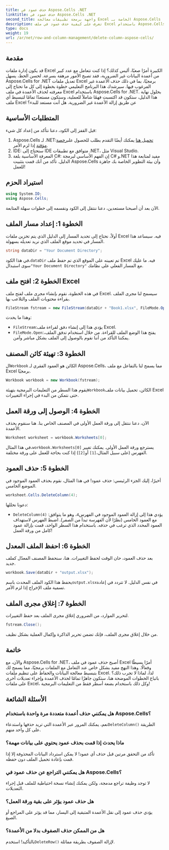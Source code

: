 ```yaml
---
title: حذف عمود في Aspose.Cells .NET
linktitle: حذف عمود في Aspose.Cells .NET
second_title: واجهة برمجة تطبيقات معالجة Excel الخاصة بـ Aspose.Cells .NET
description: تعرف على كيفية حذف عمود في ملف Excel باستخدام Aspose.Cells for .NET. اتبع دليلنا المفصل خطوة بخطوة لتبسيط تعديلات ملف Excel.
type: docs
weight: 19
url: /ar/net/row-and-column-management/delete-column-aspose-cells/
---
```

## مقدمة
قد يكون إدارة ملفات Excel الكبيرة أمرًا صعبًا، أليس كذلك؟ إذا كنت تتعامل مع عدد كبير من أعمدة البيانات غير الضرورية، فقد تصبح الأمور مرهقة بسرعة. لحسن الحظ، يسهل Aspose.Cells for .NET تعديل ملفات Excel برمجيًا، بما في ذلك حذف الأعمدة غير المرغوب فيها. سيرشدك هذا البرنامج التعليمي خطوة بخطوة إلى كل ما تحتاج إلى معرفته لحذف الأعمدة في ملف Excel باستخدام Aspose.Cells for .NET.
بحلول نهاية هذا الدليل، ستكون قد اكتسبت فهمًا شاملاً للعملية، وستكون مستعدًا تمامًا لتبسيط أي ملف Excel عن طريق إزالة الأعمدة غير الضرورية. هل أنت مستعد للبدء؟
## المتطلبات الأساسية
قبل القفز إلى الكود، دعنا نتأكد من إعداد كل شيء:
1.  Aspose.Cells لـ .NET:[تحميل هنا](https://releases.aspose.com/cells/net/) يمكنك أيضًا التقدم بطلب للحصول على[رخصة مؤقتة](https://purchase.aspose.com/temporary-license/) إذا لزم الأمر.
2. IDE: ستحتاج إلى IDE متوافق مع تطبيقات .NET، مثل Visual Studio.
3. المعرفة الأساسية بلغة C#: إن الفهم الأساسي لبرمجة C# و.NET مفيد لمتابعة هذا الدليل.
تأكد من أنك قمت بتثبيت Aspose.Cells وأن بيئة التطوير الخاصة بك جاهزة للعمل!
## استيراد الحزم
```csharp
using System.IO;
using Aspose.Cells;
```
الآن بعد أن أصبحنا مستعدين، دعنا ننتقل إلى الكود ونقسمه إلى خطوات سهلة المتابعة.
## الخطوة 1: إعداد مسار الملف
أولاً، نحتاج إلى تحديد المسار إلى الدليل الذي يتم تخزين ملفات Excel فيه. سيساعد هذا المسار في تحديد موقع الملف الذي نريد تعديله بسهولة.
```csharp
string dataDir = "Your Document Directory";
```
 في هذا الكود،`dataDir` تم تعيينه على الموقع الذي تم حفظ ملف Excel فيه. ما عليك سوى استبدال`"Your Document Directory"` مع المسار الفعلي على نظامك.
## الخطوة 2: افتح ملف Excel
في هذه الخطوة، نقوم بإنشاء مجرى ملف لفتح ملف Excel. سيسمح لنا مجرى الملف بقراءة محتويات الملف والتلاعب بها.
```csharp
FileStream fstream = new FileStream(dataDir + "Book1.xlsx", FileMode.Open);
```
وهذا ما يحدث:
- `FileStream`:يؤدي هذا إلى إنشاء دفق لقراءة ملف Excel.
- `FileMode.Open`:يفتح هذا الوضع الملف للقراءة.
من خلال استخدام تدفق الملف، يمكننا التأكد من أننا نقوم بالوصول إلى الملف بشكل مباشر وآمن.
## الخطوة 3: تهيئة كائن المصنف
 ال`Workbook` الكائن هو العمود الفقري لـ Aspose.Cells، مما يسمح لنا بالتفاعل مع ملف Excel برمجيًا.
```csharp
Workbook workbook = new Workbook(fstream);
```
 يقوم هذا السطر من التعليمات البرمجية بتهيئة`Workbook`الكائن، تحميل بيانات ملف Excel حتى نتمكن من البدء في إجراء التغييرات.
## الخطوة 4: الوصول إلى ورقة العمل
الآن، دعنا ننتقل إلى ورقة العمل الأولى في المصنف الخاص بنا. هنا سنقوم بحذف الأعمدة.
```csharp
Worksheet worksheet = workbook.Worksheets[0];
```
 في هذا المثال،`workbook.Worksheets[0]` يسترجع ورقة العمل الأولى. يمكنك تغيير الفهرس (على سبيل المثال،`[1]` أو`[2]`) إذا كنت بحاجة للعمل على ورقة مختلفة.
## الخطوة 5: حذف العمود
أخيرًا، إليك الجزء الرئيسي: حذف عمود! في هذا المثال، نقوم بحذف العمود الموجود في الموضع الخامس.
```csharp
worksheet.Cells.DeleteColumn(4);
```
دعونا نحللها:
- `DeleteColumn(4)` :يؤدي هذا إلى إزالة العمود الموجود في الفهرس`4`، وهو ما يتوافق مع العمود الخامس (نظرًا لأن الفهرسة تبدأ من الصفر). اضبط الفهرس لاستهداف العمود المحدد الذي ترغب في حذفه.
باستخدام هذا السطر الواحد، قمت بإزالة عمود كامل من ورقة العمل!
## الخطوة 6: احفظ الملف المعدل
بعد حذف العمود، حان الوقت لحفظ التغييرات. هنا، سنحفظ المصنف المعدّل كملف جديد.
```csharp
workbook.Save(dataDir + "output.xlsx");
```
 يحفظ هذا الكود الملف المحدث باسم`output.xlsx`في نفس الدليل. لا تتردد في إعادة تسمية ملف الإخراج إذا لزم الأمر.
## الخطوة 7: إغلاق مجرى الملف
لتحرير الموارد، من الضروري إغلاق مجرى الملف بعد حفظ التغييرات.
```csharp
fstream.Close();
```
من خلال إغلاق مجرى الملف، فإنك تضمن تحرير الذاكرة وإكمال العملية بشكل نظيف.
## خاتمة
والآن، مع Aspose.Cells for .NET، أصبح حذف عمود في ملف Excel أمرًا بسيطًا وفعالًا. وهذا النهج مفيد بشكل خاص عند التعامل مع الملفات برمجيًا، مما يسمح لك بتبسيط معالجة البيانات والحفاظ على تنظيم ملفات Excel. 
لذا، لماذا لا تجرب ذلك؟ باتباع الخطوات الموضحة هنا، ستكون جاهزًا تمامًا لحذف الأعمدة وإجراء تعديلات أخرى على ملفات Excel، وكل ذلك باستخدام بضعة أسطر فقط من التعليمات البرمجية!
## الأسئلة الشائعة
### هل يمكنني حذف أعمدة متعددة مرة واحدة باستخدام Aspose.Cells؟  
 نعم، يمكنك المرور عبر الأعمدة التي تريد حذفها واستدعاء`DeleteColumn()` الطريقة على كل واحد منهم.
### ماذا يحدث إذا قمت بحذف عمود يحتوي على بيانات مهمة؟  
تأكد من التحقق مرتين قبل حذف أي عمود! لا يمكن استرداد البيانات المحذوفة إلا إذا قمت بإعادة تحميل الملف دون حفظه.
### هل يمكنني التراجع عن حذف عمود في Aspose.Cells؟  
لا توجد وظيفة تراجع مدمجة، ولكن يمكنك إنشاء نسخة احتياطية للملف قبل إجراء التعديلات.
### هل حذف عمود يؤثر على بقية ورقة العمل؟  
يؤدي حذف عمود إلى نقل الأعمدة المتبقية إلى اليسار، مما قد يؤثر على المراجع أو الصيغ.
### هل من الممكن حذف الصفوف بدلا من الأعمدة؟  
 بالتأكيد! استخدم`DeleteRow()` لإزالة الصفوف بطريقة مماثلة.